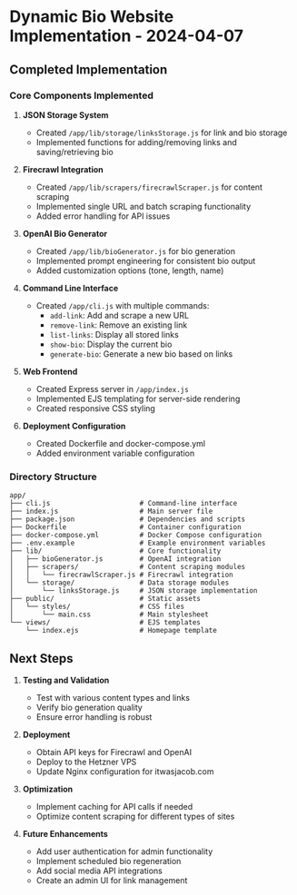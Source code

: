 # Dynamic Bio Website Implementation - 2024-04-07

## Completed Implementation

### Core Components Implemented

1. **JSON Storage System**
   - Created `/app/lib/storage/linksStorage.js` for link and bio storage
   - Implemented functions for adding/removing links and saving/retrieving bio

2. **Firecrawl Integration**
   - Created `/app/lib/scrapers/firecrawlScraper.js` for content scraping
   - Implemented single URL and batch scraping functionality
   - Added error handling for API issues

3. **OpenAI Bio Generator**
   - Created `/app/lib/bioGenerator.js` for bio generation
   - Implemented prompt engineering for consistent bio output
   - Added customization options (tone, length, name)

4. **Command Line Interface**
   - Created `/app/cli.js` with multiple commands:
     - `add-link`: Add and scrape a new URL
     - `remove-link`: Remove an existing link
     - `list-links`: Display all stored links
     - `show-bio`: Display the current bio
     - `generate-bio`: Generate a new bio based on links

5. **Web Frontend**
   - Created Express server in `/app/index.js`
   - Implemented EJS templating for server-side rendering
   - Created responsive CSS styling

6. **Deployment Configuration**
   - Created Dockerfile and docker-compose.yml
   - Added environment variable configuration

### Directory Structure

```
app/
├── cli.js                      # Command-line interface
├── index.js                    # Main server file
├── package.json                # Dependencies and scripts
├── Dockerfile                  # Container configuration
├── docker-compose.yml          # Docker Compose configuration
├── .env.example                # Example environment variables
├── lib/                        # Core functionality
│   ├── bioGenerator.js         # OpenAI integration
│   ├── scrapers/               # Content scraping modules
│   │   └── firecrawlScraper.js # Firecrawl integration
│   └── storage/                # Data storage modules
│       └── linksStorage.js     # JSON storage implementation
├── public/                     # Static assets
│   └── styles/                 # CSS files
│       └── main.css            # Main stylesheet
└── views/                      # EJS templates
    └── index.ejs               # Homepage template
```

## Next Steps

1. **Testing and Validation**
   - Test with various content types and links
   - Verify bio generation quality
   - Ensure error handling is robust

2. **Deployment**
   - Obtain API keys for Firecrawl and OpenAI
   - Deploy to the Hetzner VPS
   - Update Nginx configuration for itwasjacob.com

3. **Optimization**
   - Implement caching for API calls if needed
   - Optimize content scraping for different types of sites

4. **Future Enhancements**
   - Add user authentication for admin functionality
   - Implement scheduled bio regeneration
   - Add social media API integrations
   - Create an admin UI for link management
